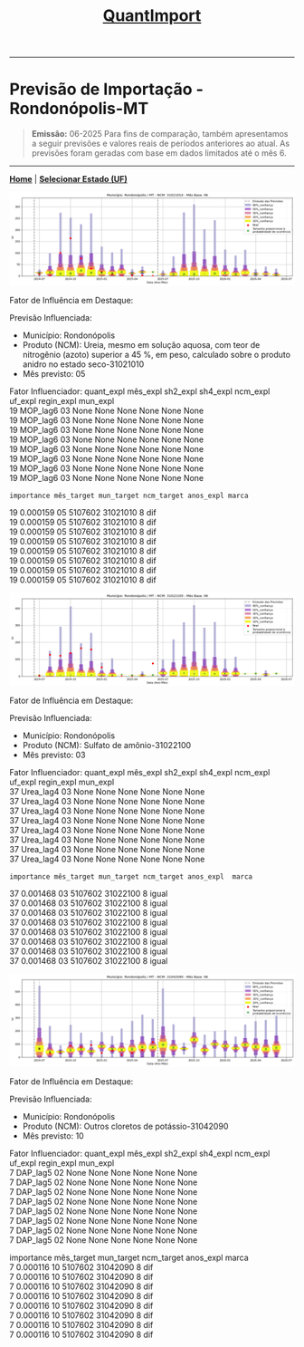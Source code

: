 <header>
    <h1><a href="https://quantimportbrazil.github.io/Sobre/">QuantImport</a></h1>
</header>

---

# Previsão de Importação - Rondonópolis-MT

> **Emissão:** 06-2025
> Para fins de comparação, também apresentamos a seguir previsões e valores reais de períodos anteriores ao atual.
> As previsões foram geradas com base em dados limitados até o mês 6.

---

**[Home](https://quantimportbrazil.github.io/Sobre/)** | **[Selecionar Estado (UF)](https://quantimportbrazil.github.io/Unidades_Federativas/)**


![Gráfico de Previsão](31021010.png)

Fator de Influência em Destaque:

Previsão Influenciada:
- Município: Rondonópolis
- Produto (NCM): Ureia, mesmo em solução aquosa, com teor de nitrogênio (azoto) superior a 45 %, em peso, calculado sobre o produto anidro no estado seco-31021010 
- Mês previsto: 05

Fator Influenciador:
   quant_expl mês_expl sh2_expl sh4_expl ncm_expl uf_expl regin_expl mun_expl  \
19   MOP_lag6       03     None     None     None    None       None     None   
19   MOP_lag6       03     None     None     None    None       None     None   
19   MOP_lag6       03     None     None     None    None       None     None   
19   MOP_lag6       03     None     None     None    None       None     None   
19   MOP_lag6       03     None     None     None    None       None     None   
19   MOP_lag6       03     None     None     None    None       None     None   
19   MOP_lag6       03     None     None     None    None       None     None   
19   MOP_lag6       03     None     None     None    None       None     None   

    importance mês_target mun_target ncm_target anos_expl marca  
19    0.000159         05    5107602   31021010         8   dif  
19    0.000159         05    5107602   31021010         8   dif  
19    0.000159         05    5107602   31021010         8   dif  
19    0.000159         05    5107602   31021010         8   dif  
19    0.000159         05    5107602   31021010         8   dif  
19    0.000159         05    5107602   31021010         8   dif  
19    0.000159         05    5107602   31021010         8   dif  
19    0.000159         05    5107602   31021010         8   dif  







![Gráfico de Previsão](31022100.png)

Fator de Influência em Destaque:

Previsão Influenciada:
- Município: Rondonópolis
- Produto (NCM): Sulfato de amônio-31022100 
- Mês previsto: 03

Fator Influenciador:
   quant_expl mês_expl sh2_expl sh4_expl ncm_expl uf_expl regin_expl mun_expl  \
37  Urea_lag4       03     None     None     None    None       None     None   
37  Urea_lag4       03     None     None     None    None       None     None   
37  Urea_lag4       03     None     None     None    None       None     None   
37  Urea_lag4       03     None     None     None    None       None     None   
37  Urea_lag4       03     None     None     None    None       None     None   
37  Urea_lag4       03     None     None     None    None       None     None   
37  Urea_lag4       03     None     None     None    None       None     None   
37  Urea_lag4       03     None     None     None    None       None     None   

    importance mês_target mun_target ncm_target anos_expl  marca  
37    0.001468         03    5107602   31022100         8  igual  
37    0.001468         03    5107602   31022100         8  igual  
37    0.001468         03    5107602   31022100         8  igual  
37    0.001468         03    5107602   31022100         8  igual  
37    0.001468         03    5107602   31022100         8  igual  
37    0.001468         03    5107602   31022100         8  igual  
37    0.001468         03    5107602   31022100         8  igual  
37    0.001468         03    5107602   31022100         8  igual  







![Gráfico de Previsão](31042090.png)

Fator de Influência em Destaque:

Previsão Influenciada:
- Município: Rondonópolis
- Produto (NCM): Outros cloretos de potássio-31042090 
- Mês previsto: 10

Fator Influenciador:
  quant_expl mês_expl sh2_expl sh4_expl ncm_expl uf_expl regin_expl mun_expl  \
7   DAP_lag5       02     None     None     None    None       None     None   
7   DAP_lag5       02     None     None     None    None       None     None   
7   DAP_lag5       02     None     None     None    None       None     None   
7   DAP_lag5       02     None     None     None    None       None     None   
7   DAP_lag5       02     None     None     None    None       None     None   
7   DAP_lag5       02     None     None     None    None       None     None   
7   DAP_lag5       02     None     None     None    None       None     None   
7   DAP_lag5       02     None     None     None    None       None     None   

   importance mês_target mun_target ncm_target anos_expl marca  
7    0.000116         10    5107602   31042090         8   dif  
7    0.000116         10    5107602   31042090         8   dif  
7    0.000116         10    5107602   31042090         8   dif  
7    0.000116         10    5107602   31042090         8   dif  
7    0.000116         10    5107602   31042090         8   dif  
7    0.000116         10    5107602   31042090         8   dif  
7    0.000116         10    5107602   31042090         8   dif  
7    0.000116         10    5107602   31042090         8   dif  





